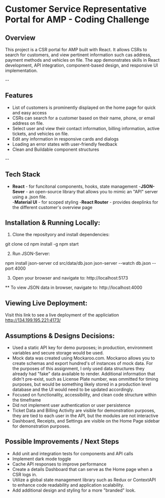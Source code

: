 # Customer Service Representative Portal for AMP - Coding Challenge 

## Overview 

This project is a CSR portal for AMP built with React. It allows CSRs to search for customers, and view pertinent information such cas address, payment methods and vehicles on file. The app demonstrates skills in React development, API integration, component-based design, and responsive UI implementation.

-- 

## Features

- List of customers is prominently displayed on the home page for quick and easy access 
- CSRs can search for a customer based on their name, phone, or email address on file. 
- Select user and view their contact information, billing information, active tickets, and vehicles on file. 
- Edit any information in responsive cards and dialogs 
- Loading an error states with user-friendly feedback 
- Clean and Buildable component structures 

-- 

## Tech Stack 

- **React** - for funcitonal components, hooks, state management
-**JSON-Sever** - an open-source library that allows you to mimic an "API" server using a .json file.  
-**Material UI** - for scoped styling
-**React Router** - provides deeplinks for the different customer's overview page 

## Installation & Running Locally: 

1. Clone the reposityory and install dependencies: 

git clone <repo-url>
cd <project-folder>
npm install -g
npm start

2. Run JSON-Server:  

npm install json-server 
cd src/data/db.json 
json-server --watch db.json --port 4000 

3. Open your browser and navigate to: http://localhost:5173 

** To view JSON data in browser, navigate to: http://localhost:4000 

## Viewing Live Deployment: 

Visit this link to see a live deployment of the appliciation
http://134.199.195.221:4173/


## Assumptions & Designs Decisions:
- Used a static API key for demo purposes; in production, environment variables and secure storage would be used. 
- Mock data was created using Mockaroo.com. Mockaroo allows you to create schemas and export hundred's of instances of mock data. For the purposes of this assignment, I only used data structures they already had "fake" data available to render. Additional information that didn't pre-exist, such as License Plate number, was ommitted for timing purposes, but would be something likely stored in a production level database and the UI would need to be updated accordingly. 
- Focused on functionality, accessibility, and clean code structure within the timeframe 
- Did not implement user authentication or user persistence 
- Ticket Data and Billing Activity are visible for demonstration purposes, they are tied to each user in the API, but the modules are not interactive 
- Dashboard, Receipts, and Settings are visible on the Home Page sidebar for demonstration purposes. 

## Possible Improvements / Next Steps 
- Add unit and integration tests for components and API calls 
- Implement dark mode toggle
- Cache API responses to improve performance 
- Create a details Dashboard that can serve as the Home page when a CSR logs in. 
- Utilize a global state management library such as Redux or ContextAPI to enhance code readability and application scalability.  
- Add additional design and styling for a more "branded" look. 
